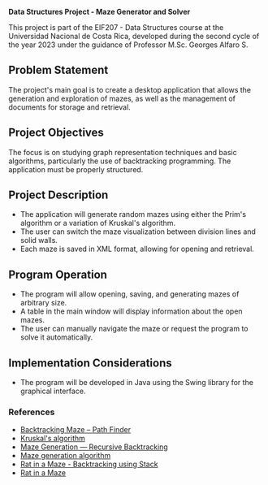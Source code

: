 **Data Structures Project - Maze Generator and Solver**

This project is part of the EIF207 - Data Structures course at the Universidad Nacional de Costa Rica, developed during the second cycle of the year 2023 under the guidance of Professor M.Sc. Georges Alfaro S.

## Problem Statement
The project's main goal is to create a desktop application that allows the generation and exploration of mazes, as well as the management of documents for storage and retrieval.

## Project Objectives
The focus is on studying graph representation techniques and basic algorithms, particularly the use of backtracking programming. The application must be properly structured.

## Project Description
- The application will generate random mazes using either the Prim's algorithm or a variation of Kruskal's algorithm.
- The user can switch the maze visualization between division lines and solid walls.
- Each maze is saved in XML format, allowing for opening and retrieval.

## Program Operation
- The program will allow opening, saving, and generating mazes of arbitrary size.
- A table in the main window will display information about the open mazes.
- The user can manually navigate the maze or request the program to solve it automatically.

## Implementation Considerations
- The program will be developed in Java using the Swing library for the graphical interface.

### References
- [Backtracking Maze – Path Finder](https://www.101computing.net/backtracking-maze-path-finder/)
- [Kruskal's algorithm](https://en.wikipedia.org/wiki/Kruskal%27s_algorithm)
- [Maze Generation — Recursive Backtracking](https://aryanab.medium.com/maze-generation-recursive-backtracking-5981bc5cc766)
- [Maze generation algorithm](https://en.wikipedia.org/wiki/Maze_generation_algorithm)
- [Rat in a Maze - Backtracking using Stack](https://www.geeksforgeeks.org/rat-in-a-maze-backtracking-using-stack/)
- [Rat in a Maze](https://www.geeksforgeeks.org/rat-in-a-maze/)

